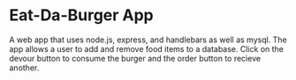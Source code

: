# Eat-Da-Burger App

A web app that uses node.js, express, and handlebars as well as mysql. The app allows a user to add and remove food items to a database. Click on the devour button to consume the burger and the order button to recieve another.

